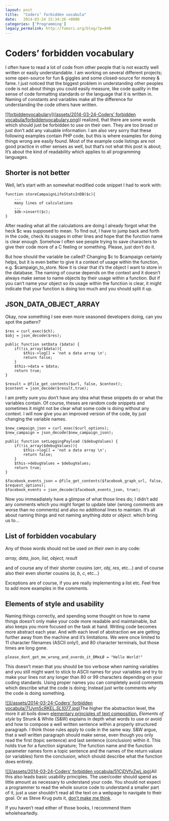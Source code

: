 ```yaml
---
layout: post
title:  "Coders’ forbidden vocabula"
date:   2014-03-24 15:34:26 +0000
categories: ['Programming']
legacy_permalink: http://fomori.org/blog/?p=846
---
```



Coders’ forbidden vocabulary
============================

I often have to read a lot of code from other people that is not exactly well written or easily understandable. I am working on several different projects; some open-source for fun & giggles and some closed-source for money & fame. I just noticed that the biggest problem in understanding other peoples code is not about things you could easily measure, like code quality in the sense of code formatting standards or the language that it is written in. Naming of constants and variables make all the difference for understanding the code others have written.

[![forbiddenvocabulary](/assets/2014-03-24-Coders’ forbidden vocabula/forbiddenvocabulary.png)](http://fomori.org/blog/?attachment_id=873)I realized, that there are some words which should just be forbidden to use on their own. They are too broad or just don’t add any valuable information. I am also very sorry that these following examples contain PHP code, but this is where examples for doing things wrong are easily found. Most of the example code listings are not good practice in other senses as well, but that’s not what this post is about; It’s about the kind of readability which applies to all programming languages.

Shorter is not better
---------------------

Well, let’s start with an somewhat modified code snippet I had to work with:

```
function storeCampaignLifeStatsInDB($c){
    ...
    many lines of calculations
    ...
    $db->insert($c);
}
```

After reading what all the calculations are doing I already forgot what the heck $c was supposed to mean. To find out, I have to jump back and forth in the code, check its usages in other lines and hope that the function name is clear enough. Somehow I often see people trying to save characters to give their code more of a C feeling or something. Please, just don’t do it.

But how should the variable be called? Changing $c to $campaign certainly helps, but it is even better to give it a context of usage within the function, e.g. $campaign\_to\_store. Now it is clear that it’s the object I want to store in the database. The naming of course depends on the context and it doesn’t always make sense to name objects by their usage within a function. But if you can’t name your object so its usage within the function is clear, it might indicate that your function is doing too much and you should split it up.

JSON\_DATA\_OBJECT\_ARRAY
-------------------------

Okay, now something I see even more seasoned developers doing, can you spot the pattern?

```
$res = curl_exec($ch);
$obj = json_decode($res);
```

```
public function setData ($data) {
    if(!is_array($data)){
        $this->log[] = 'not a data array \n';
        return false;
    }
    $this->data = $data;
    return true;
}
```

```
$result = @file_get_contents($url, false, $context);            
$content = json_decode($result,true);
```

I am pretty sure you don’t have any idea what these snippets do or what the variables contain. Of course, theses are random code snippets and sometimes it might not be clear what some code is doing without any context. I will now give you an improved version of the code, by just changing the variable names.

```
$new_campaign_json = curl_exec($curl_options);
$new_campaign = json_decode($new_campaign_json);
```

```
public function setLoggingPayload ($debugValues) {
    if(!is_array($debugValues)){
        $this->log[] = 'not a data array \n';
        return false;
    }
    $this->debugValues = $debugValues;
    return true;
}
```

```
$facebook_events_json = @file_get_contents($facebook_graph_url, false, $request_options);            
$facebook_events = json_decode($facebook_events_json, true);
```

Now you immeadiately have a glimpse of what those lines do; I didn’t add any comments which you might forget to update later (wrong comments are worse than no comments) and also no additional lines to maintain. It’s all about naming things and not naming anything *data* or *object*. which bring us to…

List of forbidden vocabulary
----------------------------

Any of those words should not be used *on their own* in any code:

*array, data, json, list, object, result*

and of course any of their shorter cousins (*arr*, *obj*, *res*, etc…) and of course also their even shorter cousins (*a*, *b*, *c*, etc…)

Exceptions are of course, if you are really implementing a list etc. Feel free to add more examples in the comments.

Elements of style and usability
-------------------------------

Naming things correctly, and spending some thought on how to name things doesn’t only make your code more readable and maintainable, but also keeps you more focused on the task at hand. Writing code becomes more abstract each year. And with each level of abstraction we are getting further away from the machine and it’s limitations. We were once limited to 11 character filenames (ASCII only!), and 80 character terminals, but those times are long gone.

```
please_dont_get_me_wrong_and_overdo_it_ĐĦĸŁØ = "Hello World!"
```

This doesn’t mean that you should be too verbose when naming variables and you still might want to stick to ASCII names for your variables and try to make your lines not any longer than 80 or 99 characters depending on your coding standards. Using proper names you can completely avoid comments which describe what the code is doing; Instead just write comments *why* the code is doing something.

[![](/assets/2014-03-24-Coders’ forbidden vocabula/71Jym5cRKEL._SL1077_.jpg)](http://amzn.com/020530902X)The higher the abstraction level, the more it all boils down [elementary principles of text composition.](https://en.wikipedia.org/wiki/The_Elements_of_Style) *Elements of style* by Strunk & White (S&W) explains in depth what words to use or avoid and how to compose a well written sentence within a properly structured paragraph. I think those rules apply to code in the same way. S&W argue, that a well written paragraph should make sense, even though you only read the first (topic sentence) and last sentence (conclusion) within it. This holds true for a function signature; The function name and the function parameter names form a topic sentence and the names of the return values (or variables) form the conclusion, which should describe what the function does entirely.

[![](/assets/2014-03-24-Coders’ forbidden vocabula/51CjDVfvZwL.jpg)](http://www.sensible.com/dmmt.html)All this also leads basic usability principles. The user/coder should spend as little amount as necessary to understand your code. You should not expect a programmer to read the whole source code to understand a smaller part of it, just a user shouldn’t read all the text on a webpage to navigate to their goal. Or as Steve Krug puts it, [don’t make me think](http://www.sensible.com/dmmt.html).

If you haven’t read either of those books, I recommend them wholeheartedly.

 

  

	